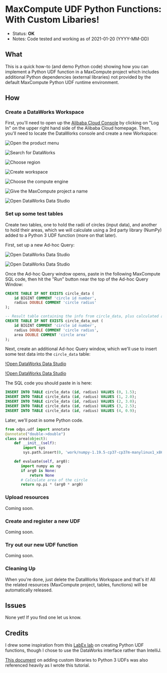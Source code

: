 # MaxCompute UDF Python Functions: With Custom Libaries!

- Status: **OK**
- Notes: Code tested and working as of 2021-01-20 (YYYY-MM-DD)

## What

This is a quick how-to (and demo Python code) showing how you can implement a Python UDF function in a MaxCompute project which includes additional Python dependencies (external libraries) not provided by the default MaxCompute Python UDF runtime environment.

## How

### Create a DataWorks Workspace

First, you'll need to open up the [Alibaba Cloud Console](https://www.alibabacloud.com) by clicking on "Log In" on the upper right hand side of the Alibaba Cloud homepage. Then, you'll need to locate the DataWorks console and create a new Workspace:

![Open the product menu](images/01.png)

![Search for DataWorks](images/02.png)

![Choose region](images/03.png)

![Create workspace](images/04.png)

![Choose the compute engine](images/05.png)

![Give the MaxCompute project a name](images/06.png)

![Open DataWorks Data Studio](images/07.png)

### Set up some test tables

Create two tables, one to hold the radii of circles (input data), and another to hold their areas, which we will calculate using a 3rd party library (NumPy) added to a Python 3 UDF function (more on that later). 

First, set up a new Ad-hoc Query:

![Open DataWorks Data Studio](images/08.png)

![Open DataWorks Data Studio](images/09.png)

Once the Ad-hoc Query window opens, paste in the following MaxCompute SQL code, then hit the "Run" button near the top of the Ad-hoc Query Window:

```sql
CREATE TABLE IF NOT EXISTS circle_data (
    id BIGINT COMMENT 'circle id number',
    radius DOUBLE COMMENT 'circle radius'
);

-- Result table containing the info from circle_data, plus calculated areas
CREATE TABLE IF NOT EXISTS circle_data_out (
    id BIGINT COMMENT 'circle id number',
    radius DOUBLE COMMENT 'circle radius',
    area DOUBLE COMMENT 'circle area'
);
```

Next, create an additional Ad-hoc Query window, which we'll use to insert some test data into the `circle_data` table:

[!Open DataWorks Data Studio](images/10.png)

[!Open DataWorks Data Studio](images/11.png)

The SQL code you should paste in is here:

```sql
INSERT INTO TABLE circle_data (id, radius) VALUES (0, 1.5);
INSERT INTO TABLE circle_data (id, radius) VALUES (1, 2.0);
INSERT INTO TABLE circle_data (id, radius) VALUES (2, 3.0);
INSERT INTO TABLE circle_data (id, radius) VALUES (3, 2.5);
INSERT INTO TABLE circle_data (id, radius) VALUES (4, 0.9);
```

Later, we'll post in some Python code. 

```python
from odps.udf import annotate
@annotate("double->double")
class area(object):
    def __init__(self):
        import sys
        sys.path.insert(0, 'work/numpy-1.19.5-cp37-cp37m-manylinux1_x86_64.zip') # Our NumPy package

    def evaluate(self, arg0):
       import numpy as np
       if arg0 is None:
           return None
       # Calculate area of the circle
       return np.pi * (arg0 * arg0)
```

### Upload resources

Coming soon.

### Create and register a new UDF

Coming soon.

### Try out our new UDF function

Coming soon.

### Cleaning Up

When you're done, just delete the DataWorks Workspace and that's it! All the related resources (MaxCompute project, tables, functions) will be automatically released.

## Issues

None yet! If you find one let us know. 

## Credits

I drew some inspiration from this [LabEx lab](https://labex.io/courses/use-maxcompute-studio-to-develop-python-udfs) on creating Python UDF functions, though I chose to use the DataWorks interface rather than IntelliJ. 

[This document](https://www.alibabacloud.com/help/doc-detail/189752.htm) on adding custom libraries to Python 3 UDFs was also referenced heavily as I wrote this tutorial.

